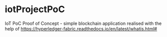 # iotProjectPoC
IoT PoC
Proof of Concept - simple blockchain application realised with the help of https://hyperledger-fabric.readthedocs.io/en/latest/whatis.html#
